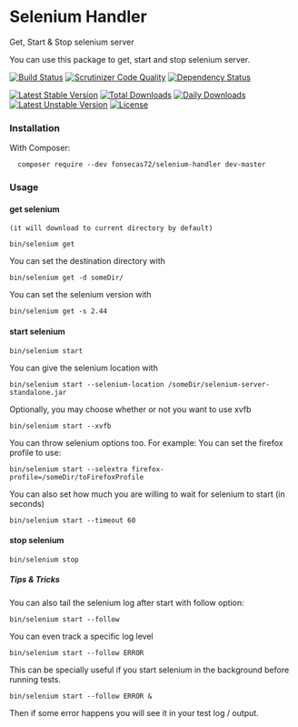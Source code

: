 # Selenium Handler

Get, Start &amp; Stop selenium server

You can use this package to get, start and stop selenium server.

[![Build Status](https://travis-ci.org/fonsecas72/selenium-handler.svg)](https://travis-ci.org/fonsecas72/selenium-handler)   [![Scrutinizer Code Quality](https://scrutinizer-ci.com/g/fonsecas72/selenium-handler/badges/quality-score.png?b=master)](https://scrutinizer-ci.com/g/fonsecas72/selenium-handler/?branch=master)
[![Dependency Status](https://www.versioneye.com/user/projects/5502ac704a1064db0e0004ba/badge.svg?style=flat)](https://www.versioneye.com/user/projects/5502ac704a1064db0e0004ba)

[![Latest Stable Version](https://poser.pugx.org/fonsecas72/selenium-handler/v/stable.svg)](https://packagist.org/packages/fonsecas72/selenium-handler) [![Total Downloads](https://poser.pugx.org/fonsecas72/selenium-handler/downloads.svg)](https://packagist.org/packages/fonsecas72/selenium-handler) [![Daily Downloads](https://poser.pugx.org/fonsecas72/selenium-handler/d/daily.png)](https://packagist.org/packages/fonsecas72/selenium-handler)  [![Latest Unstable Version](https://poser.pugx.org/fonsecas72/selenium-handler/v/unstable.svg)](https://packagist.org/packages/fonsecas72/selenium-handler) [![License](https://poser.pugx.org/fonsecas72/selenium-handler/license.svg)](https://packagist.org/packages/fonsecas72/selenium-handler)


### Installation

With Composer:
```
  composer require --dev fonsecas72/selenium-handler dev-master
```

### Usage

#### get selenium
`(it will download to current directory by default)`

```
bin/selenium get
```

You can set the destination directory with
```
bin/selenium get -d someDir/
```

You can set the selenium version with
```
bin/selenium get -s 2.44
```

#### start selenium
```
bin/selenium start
```

You can give the selenium location with
```
bin/selenium start --selenium-location /someDir/selenium-server-standalone.jar
```

Optionally, you may choose whether or not you want to use xvfb
```
bin/selenium start --xvfb
```

You can throw selenium options too. For example:
You can set the firefox profile to use:
```
bin/selenium start --selextra firefox-profile=/someDir/toFirefoxProfile
```

You can also set how much you are willing to wait for selenium to start (in seconds)
```
bin/selenium start --timeout 60
```


#### stop selenium
```
bin/selenium stop
```

##### Tips & Tricks

You can also tail the selenium log after start with follow option:
```
bin/selenium start --follow
```

You can even track a specific log level
```
bin/selenium start --follow ERROR
```

This can be specially useful if you start selenium in the background before running tests.

```
bin/selenium start --follow ERROR &
```

Then if some error happens you will see it in your test log / output.




